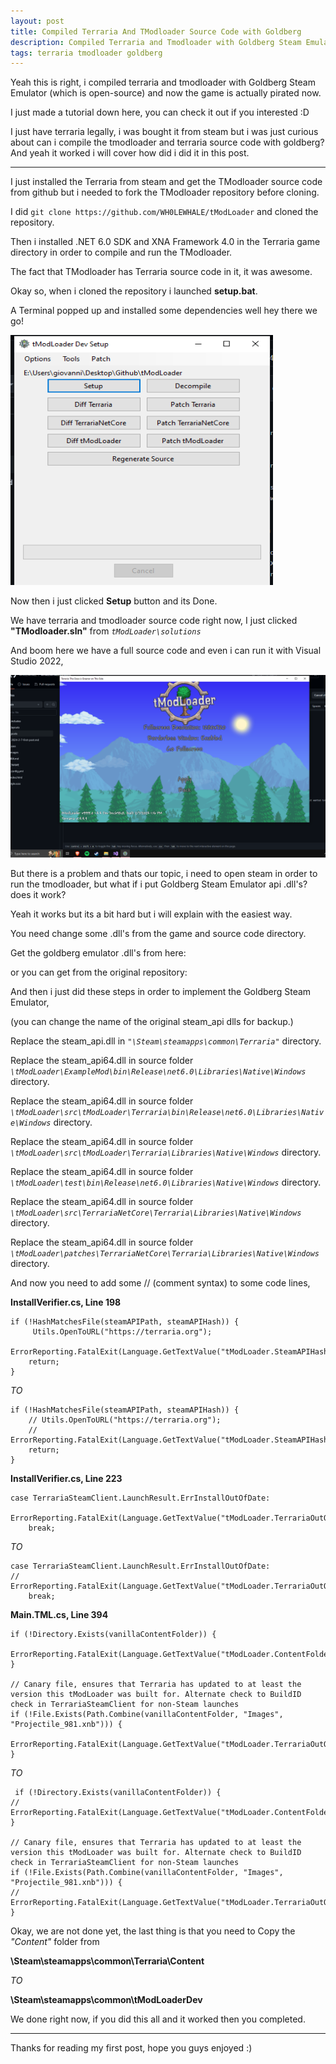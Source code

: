 ```yaml
---
layout: post
title: Compiled Terraria And TModloader Source Code with Goldberg
description: Compiled Terraria and Tmodloader with Goldberg Steam Emulator
tags: terraria tmodloader goldberg
---
```


Yeah this is right, i compiled terraria and tmodloader with Goldberg Steam Emulator (which is open-source) and now the game is actually pirated now.

I just made a tutorial down here, you can check it out if you interested :D


I just have terraria legally, i was bought it from steam but i was just curious about can i compile the tmodloader and terraria source code with goldberg?
And yeah it worked i will cover how did i did it in this post.

---

I just installed the Terraria from steam and get the TModloader source code from github but i needed to fork the TModloader repository before cloning.


I did  `git clone https://github.com/WH0LEWHALE/tModLoader`  and cloned the repository.


Then i installed .NET 6.0 SDK[](https://dotnet.microsoft.com/en-us/download/dotnet/6.0) and XNA Framework 4.0 in the Terraria game directory in order to compile and run the TModloader.

The fact that TModloader has Terraria source code in it, it was awesome.

Okay so, when i cloned the repository i launched **setup.bat**.

A Terminal popped up and installed some dependencies well hey there we go!


<img src="../images/terraria-post/Annotation%202024-02-07%20131135.png" width="420" height="400">

Now then i just clicked **Setup** button and its Done.

We have terraria and tmodloader source code right now, I just clicked **"TModloader.sln"** from *`tModLoader\solutions`*

And boom here we have a full source code and even i can run it with Visual Studio 2022,

![mega-archive](../images/terraria-post/Annotation%202024-02-07%20132240.png)

But there is a problem and thats our topic, i need to open steam in order to run the tmodloader, but what if i put Goldberg Steam Emulator api .dll's? does it work?

Yeah it works but its a bit hard but i will explain with the easiest way.

You need change some .dll's from the game and source code directory.

Get the goldberg emulator .dll's from here: 

**[](https://github.com/WH0LEWHALE/goldberg-emu/releases/tag/release)**

or you can get from the original repository: 

**[](https://gitlab.com/Mr_Goldberg/goldberg_emulator/)**

And then i just did these steps in order to implement the Goldberg Steam Emulator,

(you can change the name of the original steam_api dlls for backup.)

Replace the steam_api.dll in *``"\Steam\steamapps\common\Terraria"``* directory.

Replace the steam_api64.dll in source folder *``\tModLoader\ExampleMod\bin\Release\net6.0\Libraries\Native\Windows``* directory.

Replace the steam_api64.dll in source folder *``\tModLoader\src\tModLoader\Terraria\bin\Release\net6.0\Libraries\Native\Windows``* directory.

Replace the steam_api64.dll in source folder *``\tModLoader\src\tModLoader\Terraria\Libraries\Native\Windows``* directory.

Replace the steam_api64.dll in source folder *``\tModLoader\test\bin\Release\net6.0\Libraries\Native\Windows``* directory.

Replace the steam_api64.dll in source folder *``\tModLoader\src\TerrariaNetCore\Terraria\Libraries\Native\Windows``* directory.

Replace the steam_api64.dll in source folder *``\tModLoader\patches\TerrariaNetCore\Terraria\Libraries\Native\Windows``* directory.

And now you need to add some // (comment syntax) to some code lines,

**InstallVerifier.cs, Line 198**

```
if (!HashMatchesFile(steamAPIPath, steamAPIHash)) {
	 Utils.OpenToURL("https://terraria.org");
	ErrorReporting.FatalExit(Language.GetTextValue("tModLoader.SteamAPIHashMismatch"));
	return;
}
```

*TO*


```
if (!HashMatchesFile(steamAPIPath, steamAPIHash)) {
	// Utils.OpenToURL("https://terraria.org");
	// ErrorReporting.FatalExit(Language.GetTextValue("tModLoader.SteamAPIHashMismatch"));
	return;
}
```

**InstallVerifier.cs, Line 223**

```
case TerrariaSteamClient.LaunchResult.ErrInstallOutOfDate:
	ErrorReporting.FatalExit(Language.GetTextValue("tModLoader.TerrariaOutOfDateMessage"));
	break;
```

*TO*


```
case TerrariaSteamClient.LaunchResult.ErrInstallOutOfDate:
//	ErrorReporting.FatalExit(Language.GetTextValue("tModLoader.TerrariaOutOfDateMessage"));
	break;
```
 
**Main.TML.cs, Line 394**

 ```
 if (!Directory.Exists(vanillaContentFolder)) {
	ErrorReporting.FatalExit(Language.GetTextValue("tModLoader.ContentFolderNotFound"));
}

// Canary file, ensures that Terraria has updated to at least the version this tModLoader was built for. Alternate check to BuildID check in TerrariaSteamClient for non-Steam launches 
if (!File.Exists(Path.Combine(vanillaContentFolder, "Images", "Projectile_981.xnb"))) {
	 ErrorReporting.FatalExit(Language.GetTextValue("tModLoader.TerrariaOutOfDateMessage"));
}
```

*TO*


```
 if (!Directory.Exists(vanillaContentFolder)) {
//	ErrorReporting.FatalExit(Language.GetTextValue("tModLoader.ContentFolderNotFound"));
}

// Canary file, ensures that Terraria has updated to at least the version this tModLoader was built for. Alternate check to BuildID check in TerrariaSteamClient for non-Steam launches 
if (!File.Exists(Path.Combine(vanillaContentFolder, "Images", "Projectile_981.xnb"))) {
//	 ErrorReporting.FatalExit(Language.GetTextValue("tModLoader.TerrariaOutOfDateMessage"));
}
```

Okay, we are not done yet, the last thing is that you need to Copy the *"Content"* folder from 

**\Steam\steamapps\common\Terraria\Content**

*TO* 

**\Steam\steamapps\common\tModLoaderDev**

We done right now, if you did this all and it worked then you completed.

---


Thanks for reading my first post, hope you guys enjoyed :)
